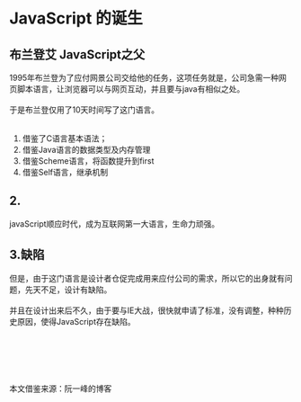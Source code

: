 # JavaScript 的诞生
## 布兰登艾  JavaScript之父
1995年布兰登为了应付网景公司交给他的任务，这项任务就是，公司急需一种网页脚本语言，让浏览器可以与网页互动，并且要与java有相似之处。<br><br>
于是布兰登仅用了10天时间写了这门语言。<br><br>
1. 借鉴了C语言基本语法；
2. 借鉴Java语言的数据类型及内存管理
3. 借鉴Scheme语言，将函数提升到first
4. 借鉴Self语言，继承机制
## 2.
javaScript顺应时代，成为互联网第一大语言，生命力顽强。
## 3.缺陷
但是，由于这门语言是设计者仓促完成用来应付公司的需求，所以它的出身就有问题，先天不足，设计有缺陷。<br><br>
并且在设计出来后不久，由于要与IE大战，很快就申请了标准，没有调整，种种历史原因，使得JavaScript存在缺陷。

<br><br><br><br><br>
本文借鉴来源：阮一峰的博客




